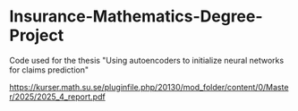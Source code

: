 # Insurance-Mathematics-Degree-Project
Code used for the thesis "Using autoencoders to initialize neural networks for claims prediction"


https://kurser.math.su.se/pluginfile.php/20130/mod_folder/content/0/Master/2025/2025_4_report.pdf
